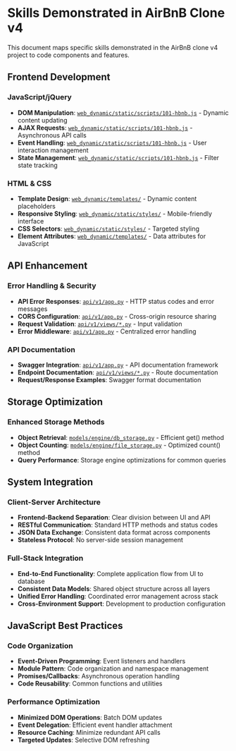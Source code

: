 # Skills Demonstrated in AirBnB Clone v4

This document maps specific skills demonstrated in the AirBnB clone v4 project to code components and features.

## Frontend Development

### JavaScript/jQuery
- **DOM Manipulation**: [`web_dynamic/static/scripts/101-hbnb.js`](web_dynamic/static/scripts/101-hbnb.js) - Dynamic content updating
- **AJAX Requests**: [`web_dynamic/static/scripts/101-hbnb.js`](web_dynamic/static/scripts/101-hbnb.js) - Asynchronous API calls
- **Event Handling**: [`web_dynamic/static/scripts/101-hbnb.js`](web_dynamic/static/scripts/101-hbnb.js) - User interaction management
- **State Management**: [`web_dynamic/static/scripts/101-hbnb.js`](web_dynamic/static/scripts/101-hbnb.js) - Filter state tracking

### HTML & CSS
- **Template Design**: [`web_dynamic/templates/`](web_dynamic/templates/) - Dynamic content placeholders
- **Responsive Styling**: [`web_dynamic/static/styles/`](web_dynamic/static/styles/) - Mobile-friendly interface
- **CSS Selectors**: [`web_dynamic/static/styles/`](web_dynamic/static/styles/) - Targeted styling
- **Element Attributes**: [`web_dynamic/templates/`](web_dynamic/templates/) - Data attributes for JavaScript

## API Enhancement

### Error Handling & Security
- **API Error Responses**: [`api/v1/app.py`](api/v1/app.py) - HTTP status codes and error messages
- **CORS Configuration**: [`api/v1/app.py`](api/v1/app.py) - Cross-origin resource sharing
- **Request Validation**: [`api/v1/views/*.py`](api/v1/views/) - Input validation
- **Error Middleware**: [`api/v1/app.py`](api/v1/app.py) - Centralized error handling

### API Documentation
- **Swagger Integration**: [`api/v1/app.py`](api/v1/app.py) - API documentation framework
- **Endpoint Documentation**: [`api/v1/views/*.py`](api/v1/views/) - Route documentation
- **Request/Response Examples**: Swagger format documentation

## Storage Optimization

### Enhanced Storage Methods
- **Object Retrieval**: [`models/engine/db_storage.py`](models/engine/db_storage.py) - Efficient get() method
- **Object Counting**: [`models/engine/file_storage.py`](models/engine/file_storage.py) - Optimized count() method
- **Query Performance**: Storage engine optimizations for common queries

## System Integration

### Client-Server Architecture
- **Frontend-Backend Separation**: Clear division between UI and API
- **RESTful Communication**: Standard HTTP methods and status codes
- **JSON Data Exchange**: Consistent data format across components
- **Stateless Protocol**: No server-side session management

### Full-Stack Integration
- **End-to-End Functionality**: Complete application flow from UI to database
- **Consistent Data Models**: Shared object structure across all layers
- **Unified Error Handling**: Coordinated error management across stack
- **Cross-Environment Support**: Development to production configuration

## JavaScript Best Practices

### Code Organization
- **Event-Driven Programming**: Event listeners and handlers
- **Module Pattern**: Code organization and namespace management
- **Promises/Callbacks**: Asynchronous operation handling
- **Code Reusability**: Common functions and utilities

### Performance Optimization
- **Minimized DOM Operations**: Batch DOM updates
- **Event Delegation**: Efficient event handler attachment
- **Resource Caching**: Minimize redundant API calls
- **Targeted Updates**: Selective DOM refreshing
